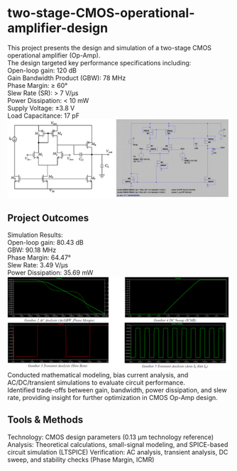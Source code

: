 # two-stage-CMOS-operational-amplifier-design
This project presents the design and simulation of a two-stage CMOS operational amplifier (Op-Amp).  
The design targeted key performance specifications including:  
Open-loop gain: 120 dB  
Gain Bandwidth Product (GBW): 78 MHz  
Phase Margin: ≥ 60°  
Slew Rate (SR): > 7 V/µs  
Power Dissipation: < 10 mW  
Supply Voltage: ±3.8 V  
Load Capacitance: 17 pF    
![schematic diagram](https://github.com/izzudin01/two-stage-CMOS-operational-amplifier-design/blob/main/Screenshot%202025-09-03%20164952.png)  
## Project Outcomes
Simulation Results:  
Open-loop gain: 80.43 dB  
GBW: 90.18 MHz  
Phase Margin: 64.47°  
Slew Rate: 3.49 V/µs  
Power Dissipation: 35.69 mW  
![schematic diagram](https://github.com/izzudin01/two-stage-CMOS-operational-amplifier-design/blob/main/Screenshot%202025-09-03%20165018.png)  
Conducted mathematical modeling, bias current analysis, and AC/DC/transient simulations to evaluate circuit performance.  
Identified trade-offs between gain, bandwidth, power dissipation, and slew rate, providing insight for further optimization in CMOS Op-Amp design.  

## Tools & Methods
Technology: CMOS design parameters (0.13 µm technology reference)  
Analysis: Theoretical calculations, small-signal modeling, and SPICE-based circuit simulation (LTSPICE) 
Verification: AC analysis, transient analysis, DC sweep, and stability checks (Phase Margin, ICMR)  
